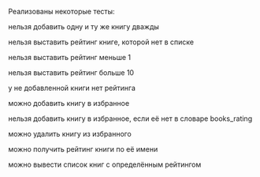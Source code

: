 Реализованы некоторые тесты:

нельзя добавить одну и ту же книгу дважды

нельзя выставить рейтинг книге, которой нет в списке

нельзя выставить рейтинг меньше 1

нельзя выставить рейтинг больше 10

у не добавленной книги нет рейтинга

можно добавить книгу в избранное

нельзя добавить книгу в избранное, если её нет в словаре books_rating

можно удалить книгу из избранного

можно получить рейтинг книги по её имени

можно вывести список книг с определённым рейтингом